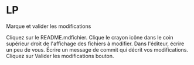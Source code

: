 # LP

Marque et valider les modifications

Cliquez sur le README.mdfichier.
Clique le  crayon icône dans le coin supérieur droit de l'affichage des fichiers à modifier.
Dans l'éditeur, écrire un peu de vous.
Écrire un message de commit qui décrit vos modifications.
Cliquez sur Valider les modifications bouton.
